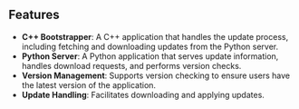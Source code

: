 ## Features

- **C++ Bootstrapper**: A C++ application that handles the update process, including fetching and downloading updates from the Python server.
- **Python Server**: A Python application that serves update information, handles download requests, and performs version checks.
- **Version Management**: Supports version checking to ensure users have the latest version of the application.
- **Update Handling**: Facilitates downloading and applying updates.

